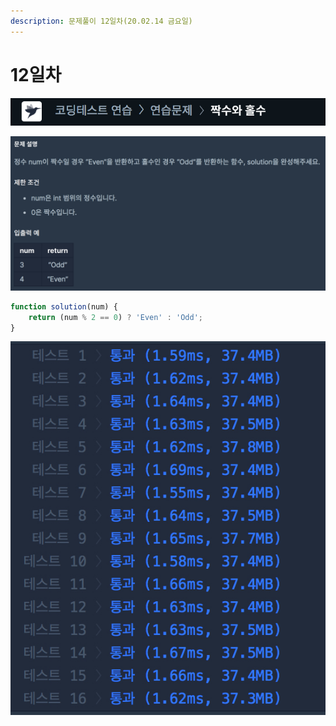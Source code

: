 ```yaml
---
description: 문제풀이 12일차(20.02.14 금요일)
---
```


# 12일차

![](../../.gitbook/assets/image%20%2819%29.png)

![](../../.gitbook/assets/image%20%2860%29.png)

```javascript
function solution(num) {
    return (num % 2 == 0) ? 'Even' : 'Odd';
}
```

![](../../.gitbook/assets/image%20%2812%29.png)

